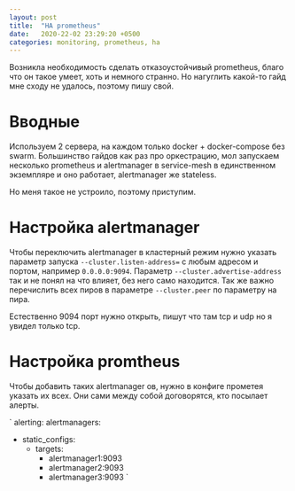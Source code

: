 ```yaml
---
layout: post
title:  "HA prometheus"
date:   2020-22-02 23:29:20 +0500
categories: monitoring, prometheus, ha
---
```


Возникла необходимость сделать отказоустойчивый prometheus, благо что он такое умеет, хоть и немного странно. Но нагуглить какой-то гайд мне сходу не удалось, поэтому пишу свой.

# Вводные
Используем 2 сервера, на каждом только docker + docker-compose без swarm. Большинство гайдов как раз про оркестрацию, мол запускаем несколько prometheus и alertmanager в service-mesh в единственном экземпляре и оно работает, alertmanager же stateless.

Но меня такое не устроило, поэтому приступим.

# Настройка alertmanager

Чтобы переключить alertmanager в кластерный режим нужно указать параметр запуска `--cluster.listen-address=` с любым адресом и портом, например `0.0.0.0:9094`. Параметр `--cluster.advertise-address` так и не понял на что влияет, без него само находится. Так же важно перечислить всех пиров в параметре `--cluster.peer` по параметру на пира.

Естественно 9094 порт нужно открыть, пишут что там tcp и udp но я увидел только tcp.

# Настройка promtheus

Чтобы добавить таких alertmanager ов, нужно в конфиге прометея указать их всех. Они сами между собой договорятся, кто посылает алерты.

`
alerting:
  alertmanagers:
  - static_configs:
    - targets:
      - alertmanager1:9093
      - alertmanager2:9093
      - alertmanager3:9093
`